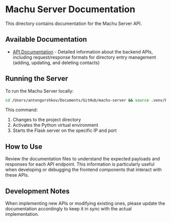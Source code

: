 # Machu Server Documentation

This directory contains documentation for the Machu Server API.

## Available Documentation

- [API Documentation](api_documentation.md) - Detailed information about the backend APIs, including request/response formats for directory entry management (adding, updating, and deleting contacts)

## Running the Server

To run the Machu Server locally:

```bash
cd /Users/antongorshkov/Documents/GitHub/machu-server && source .venv/bin/activate && flask run --host=192.168.68.58 --port=5000
```

This command:
1. Changes to the project directory
2. Activates the Python virtual environment
3. Starts the Flask server on the specific IP and port

## How to Use

Review the documentation files to understand the expected payloads and responses for each API endpoint. This information is particularly useful when developing or debugging the frontend components that interact with these APIs.

## Development Notes

When implementing new APIs or modifying existing ones, please update the documentation accordingly to keep it in sync with the actual implementation.
